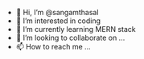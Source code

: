 - 👋 Hi, I’m @sangamthasal
- 👀 I’m interested in coding
- 🌱 I’m currently learning MERN stack
- 💞️ I’m looking to collaborate on ...
- 📫 How to reach me ...

<!---
sangamthasal/sangamthasal is a ✨ special ✨ repository because its `README.md` (this file) appears on your GitHub profile.
You can click the Preview link to take a look at your changes.
--->
